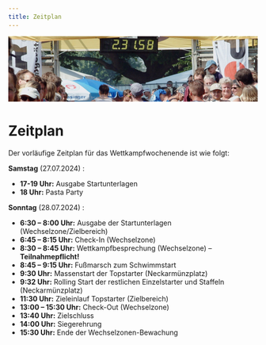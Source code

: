 ```yaml
---
title: Zeitplan
---
```


![Zeitplan](/img/banner/Zeitplan.jpeg)

# Zeitplan

Der vorläufige Zeitplan für das Wettkampfwochenende ist wie folgt:

**Samstag** (27.07.2024) :
- **17-19 Uhr:** Ausgabe Startunterlagen
- **18 Uhr:** Pasta Party

**Sonntag** (28.07.2024) :
- **6:30 – 8:00 Uhr:** Ausgabe der Startunterlagen (Wechselzone/Zielbereich)
- **6:45 – 8:15 Uhr:** Check-In (Wechselzone)
- **8:30 – 8:45 Uhr:** Wettkampfbesprechung (Wechselzone) – **Teilnahmepflicht!**
- **8:45 – 9:15 Uhr:** Fußmarsch zum Schwimmstart
- **9:30 Uhr:** Massenstart der Topstarter (Neckarmünzplatz)
- **9:32 Uhr:** Rolling Start der restlichen Einzelstarter und Staffeln (Neckarmünzplatz)
- **11:30 Uhr:** Zieleinlauf Topstarter (Zielbereich)
- **13:00 – 15:30 Uhr:** Check-Out (Wechselzone)
- **13:40 Uhr:** Zielschluss
- **14:00 Uhr:** Siegerehrung
- **15:30 Uhr:** Ende der Wechselzonen-Bewachung
